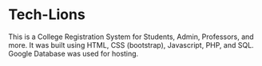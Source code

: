 # Tech-Lions
This is a College Registration System for Students, Admin, Professors, and more. 
It was built using HTML, CSS (bootstrap), Javascript, PHP, and SQL. Google Database was used for hosting.

